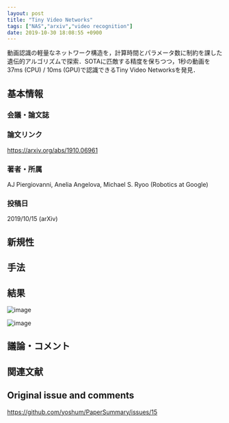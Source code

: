 ```yaml
---
layout: post
title: "Tiny Video Networks"
tags: ["NAS","arxiv","video recognition"]
date: 2019-10-30 18:08:55 +0900
---
```


動画認識の軽量なネットワーク構造を，計算時間とパラメータ数に制約を課した遺伝的アルゴリズムで探索．SOTAに匹敵する精度を保ちつつ，1秒の動画を37ms (CPU) / 10ms (GPU)で認識できるTiny Video Networksを発見．

## 基本情報
### 会議・論文誌

### 論文リンク
https://arxiv.org/abs/1910.06961

### 著者・所属
AJ Piergiovanni, Anelia Angelova, Michael S. Ryoo (Robotics at Google)

### 投稿日
2019/10/15 (arXiv)

## 新規性

## 手法

## 結果
![image](https://user-images.githubusercontent.com/17794644/67260638-54d67e80-f4d7-11e9-887f-1abb0c3ad1bb.png)

![image](https://user-images.githubusercontent.com/17794644/67260655-73d51080-f4d7-11e9-9b21-c7889fde5fa1.png)

## 議論・コメント

## 関連文献


## Original issue and comments

https://github.com/yoshum/PaperSummary/issues/15
